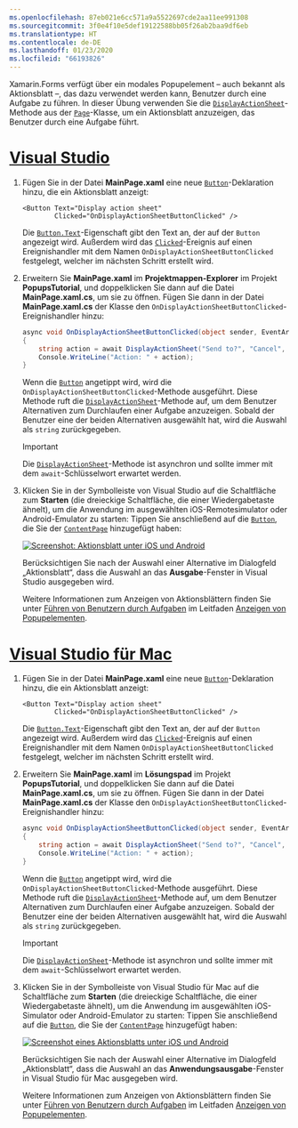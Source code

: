 ```yaml
---
ms.openlocfilehash: 87eb021e6cc571a9a5522697cde2aa11ee991308
ms.sourcegitcommit: 3f0e4f10e5def19122588bb05f26ab2baa9df6eb
ms.translationtype: HT
ms.contentlocale: de-DE
ms.lasthandoff: 01/23/2020
ms.locfileid: "66193826"
---
```


Xamarin.Forms verfügt über ein modales Popupelement – auch bekannt als Aktionsblatt –, das dazu verwendet werden kann, Benutzer durch eine Aufgabe zu führen. In dieser Übung verwenden Sie die [`DisplayActionSheet`](xref:Xamarin.Forms.Page.DisplayActionSheet*)-Methode aus der [`Page`](xref:Xamarin.Forms.Page)-Klasse, um ein Aktionsblatt anzuzeigen, das Benutzer durch eine Aufgabe führt.

# <a name="visual-studiotabvswin"></a>[Visual Studio](#tab/vswin)

1. Fügen Sie in der Datei **MainPage.xaml** eine neue [`Button`](xref:Xamarin.Forms.Button)-Deklaration hinzu, die ein Aktionsblatt anzeigt:

    ```xaml
    <Button Text="Display action sheet"
            Clicked="OnDisplayActionSheetButtonClicked" />
    ```

     Die [`Button.Text`](xref:Xamarin.Forms.Button.Text)-Eigenschaft gibt den Text an, der auf der `Button` angezeigt wird. Außerdem wird das [`Clicked`](xref:Xamarin.Forms.Button.Clicked)-Ereignis auf einen Ereignishandler mit dem Namen `OnDisplayActionSheetButtonClicked` festgelegt, welcher im nächsten Schritt erstellt wird.

1. Erweitern Sie **MainPage.xaml** im **Projektmappen-Explorer** im Projekt **PopupsTutorial**, und doppelklicken Sie dann auf die Datei **MainPage.xaml.cs**, um sie zu öffnen. Fügen Sie dann in der Datei **MainPage.xaml.cs** der Klasse den `OnDisplayActionSheetButtonClicked`-Ereignishandler hinzu:

    ```csharp
    async void OnDisplayActionSheetButtonClicked(object sender, EventArgs e)
    {
        string action = await DisplayActionSheet("Send to?", "Cancel", null, "Email", "Twitter", "Facebook");
        Console.WriteLine("Action: " + action);
    }
    ```

    Wenn die [`Button`](xref:Xamarin.Forms.Button) angetippt wird, wird die `OnDisplayActionSheetButtonClicked`-Methode ausgeführt. Diese Methode ruft die [`DisplayActionSheet`](xref:Xamarin.Forms.Page.DisplayActionSheet*)-Methode auf, um dem Benutzer Alternativen zum Durchlaufen einer Aufgabe anzuzeigen. Sobald der Benutzer eine der beiden Alternativen ausgewählt hat, wird die Auswahl als `string` zurückgegeben.

    > [!IMPORTANT]
    > Die [`DisplayActionSheet`](xref:Xamarin.Forms.Page.DisplayActionSheet*)-Methode ist asynchron und sollte immer mit dem `await`-Schlüsselwort erwartet werden.

1. Klicken Sie in der Symbolleiste von Visual Studio auf die Schaltfläche zum **Starten** (die dreieckige Schaltfläche, die einer Wiedergabetaste ähnelt), um die Anwendung im ausgewählten iOS-Remotesimulator oder Android-Emulator zu starten: Tippen Sie anschließend auf die [`Button`](xref:Xamarin.Forms.Button), die Sie der [`ContentPage`](xref:Xamarin.Forms.ContentPage) hinzugefügt haben:

    [![Screenshot: Aktionsblatt unter iOS und Android](../images/actionsheet.png "Aktionsblatt, das Benutzer durch eine Aufgabe führt")](../images/actionsheet-large.png#lightbox "Aktionsblatt, das Benutzer durch eine Aufgabe führt")

    Berücksichtigen Sie nach der Auswahl einer Alternative im Dialogfeld „Aktionsblatt“, dass die Auswahl an das **Ausgabe**-Fenster in Visual Studio ausgegeben wird.

    Weitere Informationen zum Anzeigen von Aktionsblättern finden Sie unter [Führen von Benutzern durch Aufgaben](~/xamarin-forms/user-interface/pop-ups.md#guide-users-through-tasks) im Leitfaden [Anzeigen von Popupelementen](~/xamarin-forms/user-interface/pop-ups.md).

# <a name="visual-studio-for-mactabvsmac"></a>[Visual Studio für Mac](#tab/vsmac)

1. Fügen Sie in der Datei **MainPage.xaml** eine neue [`Button`](xref:Xamarin.Forms.Button)-Deklaration hinzu, die ein Aktionsblatt anzeigt:

    ```xaml
    <Button Text="Display action sheet"
            Clicked="OnDisplayActionSheetButtonClicked" />
    ```

    Die [`Button.Text`](xref:Xamarin.Forms.Button.Text)-Eigenschaft gibt den Text an, der auf der `Button` angezeigt wird. Außerdem wird das [`Clicked`](xref:Xamarin.Forms.Button.Clicked)-Ereignis auf einen Ereignishandler mit dem Namen `OnDisplayActionSheetButtonClicked` festgelegt, welcher im nächsten Schritt erstellt wird.

1. Erweitern Sie **MainPage.xaml** im **Lösungspad** im Projekt **PopupsTutorial**, und doppelklicken Sie dann auf die Datei **MainPage.xaml.cs**, um sie zu öffnen. Fügen Sie dann in der Datei **MainPage.xaml.cs** der Klasse den `OnDisplayActionSheetButtonClicked`-Ereignishandler hinzu:

    ```csharp
    async void OnDisplayActionSheetButtonClicked(object sender, EventArgs e)
    {
        string action = await DisplayActionSheet("Send to?", "Cancel", null, "Email", "Twitter", "Facebook");
        Console.WriteLine("Action: " + action);
    }
    ```

    Wenn die [`Button`](xref:Xamarin.Forms.Button) angetippt wird, wird die `OnDisplayActionSheetButtonClicked`-Methode ausgeführt. Diese Methode ruft die [`DisplayActionSheet`](xref:Xamarin.Forms.Page.DisplayActionSheet*)-Methode auf, um dem Benutzer Alternativen zum Durchlaufen einer Aufgabe anzuzeigen. Sobald der Benutzer eine der beiden Alternativen ausgewählt hat, wird die Auswahl als `string` zurückgegeben.

    > [!IMPORTANT]
    > Die [`DisplayActionSheet`](xref:Xamarin.Forms.Page.DisplayActionSheet*)-Methode ist asynchron und sollte immer mit dem `await`-Schlüsselwort erwartet werden.

1. Klicken Sie in der Symbolleiste von Visual Studio für Mac auf die Schaltfläche zum **Starten** (die dreieckige Schaltfläche, die einer Wiedergabetaste ähnelt), um die Anwendung im ausgewählten iOS-Simulator oder Android-Emulator zu starten: Tippen Sie anschließend auf die [`Button`](xref:Xamarin.Forms.Button), die Sie der [`ContentPage`](xref:Xamarin.Forms.ContentPage) hinzugefügt haben:

    [![Screenshot eines Aktionsblatts unter iOS und Android](../images/actionsheet.png "Aktionsblatt, das Benutzer durch eine Aufgabe führt")](../images/actionsheet-large.png#lightbox "Aktionsblatt, das Benutzer durch eine Aufgabe führt")

    Berücksichtigen Sie nach der Auswahl einer Alternative im Dialogfeld „Aktionsblatt“, dass die Auswahl an das **Anwendungsausgabe**-Fenster in Visual Studio für Mac ausgegeben wird.

    Weitere Informationen zum Anzeigen von Aktionsblättern finden Sie unter [Führen von Benutzern durch Aufgaben](~/xamarin-forms/user-interface/pop-ups.md#guide-users-through-tasks) im Leitfaden [Anzeigen von Popupelementen](~/xamarin-forms/user-interface/pop-ups.md).
